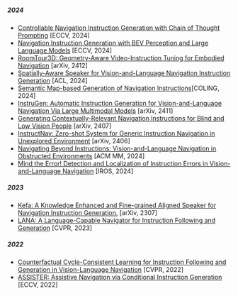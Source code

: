 ##### 2024
- [Controllable Navigation Instruction Generation with Chain of Thought Prompting](https://arxiv.org/pdf/2407.07433) [ECCV, 2024]
- [Navigation Instruction Generation with BEV Perception and Large Language Models](https://arxiv.org/pdf/2407.15087) [ECCV, 2024]
- [RoomTour3D: Geometry-Aware Video-Instruction Tuning for Embodied Navigation](https://arxiv.org/pdf/2412.08591) [arXiv, 2412]
- [Spatially-Aware Speaker for Vision-and-Language Navigation Instruction Generation](https://aclanthology.org/2024.acl-long.734.pdf) [ACL, 2024]
- [Semantic Map-based Generation of Navigation Instructions](https://arxiv.org/pdf/2403.19603)[COLING, 2024]
- [InstruGen: Automatic Instruction Generation for Vision-and-Language Navigation Via Large Multimodal Models](https://arxiv.org/pdf/2411.11394) [arXiv, 2411]
- [Generating Contextually-Relevant Navigation Instructions for Blind and Low Vision People](https://arxiv.org/pdf/2407.08219) [arXiv, 2407]
- [InstructNav: Zero-shot System for Generic Instruction Navigation in Unexplored Environment](https://arxiv.org/pdf/2406.04882) [arXiv, 2406]
- [Navigating Beyond Instructions: Vision-and-Language Navigation in Obstructed Environments](https://dl.acm.org/doi/pdf/10.1145/3664647.3681640) [ACM MM, 2024]
- [Mind the Error! Detection and Localization of Instruction Errors in Vision-and-Language Navigation](https://arxiv.org/pdf/2403.10700) [IROS, 2024]

##### 2023
- [Kefa: A Knowledge Enhanced and Fine-grained Aligned Speaker for Navigation Instruction Generation.](https://arxiv.org/pdf/2307.13368) [arXiv, 2307]
- [LANA: A Language-Capable Navigator for Instruction Following and Generation](https://arxiv.org/pdf/2303.08409) [CVPR, 2023]

##### 2022
- [Counterfactual Cycle-Consistent Learning for Instruction Following and Generation in Vision-Language Navigation](https://arxiv.org/pdf/2203.16586) [CVPR, 2022]
- [ASSISTER: Assistive Navigation via Conditional Instruction Generation](https://eshed1.github.io/papers/assister_eccv2022.pdf) [ECCV, 2022]
